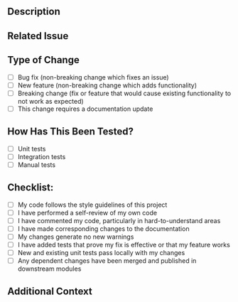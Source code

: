 <!-- Pull Request Template -->

## Description
<!-- Provide a brief summary of the changes in this pull request -->

## Related Issue
<!-- Link to the issue that this pull request resolves, if applicable -->
<!-- Example: Fixes #123 or Resolves #123 -->

## Type of Change
<!-- Please delete options that are not relevant -->
- [ ] Bug fix (non-breaking change which fixes an issue)
- [ ] New feature (non-breaking change which adds functionality)
- [ ] Breaking change (fix or feature that would cause existing functionality to not work as expected)
- [ ] This change requires a documentation update

## How Has This Been Tested?
<!-- Please describe the tests that you ran to verify your changes -->
- [ ] Unit tests
- [ ] Integration tests
- [ ] Manual tests

## Checklist:
<!-- Put an 'x' in the boxes that apply -->
- [ ] My code follows the style guidelines of this project
- [ ] I have performed a self-review of my own code
- [ ] I have commented my code, particularly in hard-to-understand areas
- [ ] I have made corresponding changes to the documentation
- [ ] My changes generate no new warnings
- [ ] I have added tests that prove my fix is effective or that my feature works
- [ ] New and existing unit tests pass locally with my changes
- [ ] Any dependent changes have been merged and published in downstream modules

## Additional Context
<!-- Add any other context or screenshots about the pull request here -->